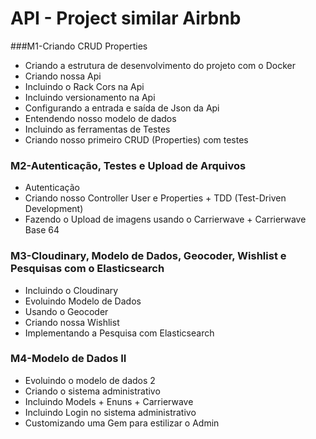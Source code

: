 # API - Project similar Airbnb

###M1-Criando CRUD Properties
  * Criando a estrutura de desenvolvimento do projeto com o Docker
  * Criando nossa Api
  * Incluindo o Rack Cors na Api
  * Incluindo versionamento na Api
  * Configurando a entrada e saída de Json da Api
  * Entendendo nosso modelo de dados
  * Incluindo as ferramentas de Testes
  * Criando nosso primeiro CRUD (Properties) com testes

### M2-Autenticação, Testes e Upload de Arquivos
  * Autenticação
  * Criando nosso Controller User e Properties + TDD (Test-Driven Development)
  * Fazendo o Upload de imagens usando o Carrierwave + Carrierwave Base 64

### M3-Cloudinary, Modelo de Dados, Geocoder, Wishlist e Pesquisas com o Elasticsearch
  * Incluindo o Cloudinary
  * Evoluindo Modelo de Dados
  * Usando o Geocoder
  * Criando nossa Wishlist
  * Implementando a Pesquisa com Elasticsearch

### M4-Modelo de Dados II
 * Evoluindo o modelo de dados 2
 * Criando o sistema administrativo
 * Incluindo Models + Enuns + Carrierwave
 * Incluindo Login no sistema administrativo
 * Customizando uma Gem para estilizar o Admin
